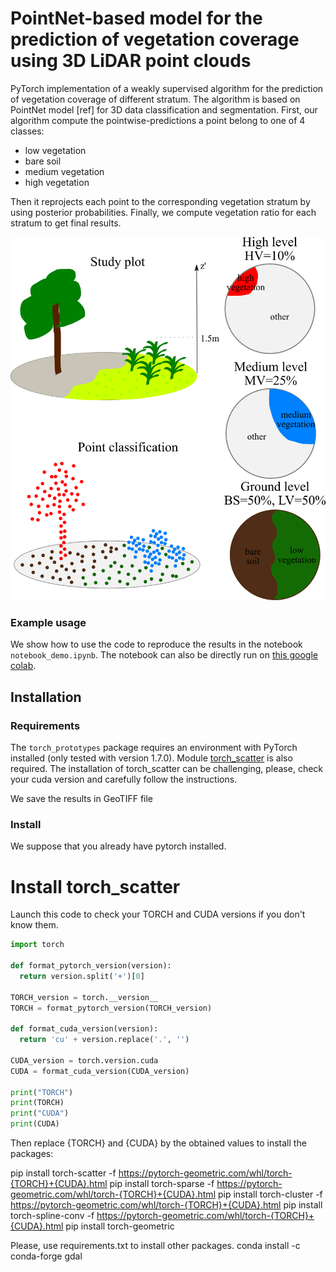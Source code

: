 # PointNet-based model for the prediction of vegetation coverage using 3D LiDAR point clouds

PyTorch implementation of a weakly supervised algorithm for the prediction of vegetation coverage of different stratum. The algorithm is based on PointNet model [ref] for 3D data classification and segmentation.
First, our algorithm compute the pointwise-predictions a point belong to one of 4 classes:
- low vegetation
- bare soil
- medium vegetation
- high vegetation

Then it reprojects each point to the corresponding vegetation stratum by using posterior probabilities.
Finally, we compute vegetation ratio for each stratum to get final results.

![](exemples_images/3_stratum.png)

### Example usage
We show how to use the code to reproduce the results in the notebook `notebook_demo.ipynb`. 
The notebook can also be directly run on [this google colab](https://colab.research.google.com/drive/1MoX46KhSgkyQ36uSi04OVJ3RVHw-SeDH#scrollTo=_jH5pCLHuAza).


## Installation

### Requirements
The `torch_prototypes` package requires an environment with PyTorch installed (only tested with version 1.7.0).
Module [torch_scatter](https://github.com/rusty1s/pytorch_scatter) is also required.
The installation of torch_scatter can be challenging, please, check your cuda version and carefully follow the instructions.

We save the results in GeoTIFF file

### Install 
We suppose that you already have pytorch installed.

# Install torch_scatter
Launch this code to check your TORCH and CUDA versions if you don't know them.
```python
import torch

def format_pytorch_version(version):
  return version.split('+')[0]

TORCH_version = torch.__version__
TORCH = format_pytorch_version(TORCH_version)

def format_cuda_version(version):
  return 'cu' + version.replace('.', '')

CUDA_version = torch.version.cuda
CUDA = format_cuda_version(CUDA_version)

print("TORCH")
print(TORCH)
print("CUDA")
print(CUDA)
```

Then replace {TORCH} and {CUDA} by the obtained values to install the packages:

pip install torch-scatter     -f https://pytorch-geometric.com/whl/torch-{TORCH}+{CUDA}.html
pip install torch-sparse      -f https://pytorch-geometric.com/whl/torch-{TORCH}+{CUDA}.html
pip install torch-cluster     -f https://pytorch-geometric.com/whl/torch-{TORCH}+{CUDA}.html
pip install torch-spline-conv -f https://pytorch-geometric.com/whl/torch-{TORCH}+{CUDA}.html
pip install torch-geometric


Please, use requirements.txt to install other packages.
conda install -c conda-forge gdal
